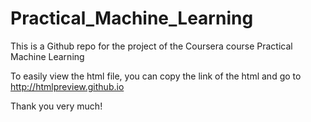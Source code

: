 # Practical_Machine_Learning
This is a Github repo for the project of the Coursera course Practical Machine Learning

To easily view the html file, you can copy the link of the html and go to http://htmlpreview.github.io

Thank you very much!
